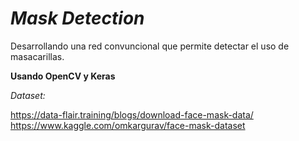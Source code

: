 
# **_Mask Detection_** 

Desarrollando una red convuncional que permite detectar
el uso de masacarillas. 

**Usando OpenCV y Keras** 

_Dataset:_ 

https://data-flair.training/blogs/download-face-mask-data/
https://www.kaggle.com/omkargurav/face-mask-dataset


